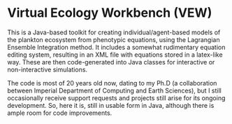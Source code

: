 # Virtual Ecology Workbench (VEW)

This is a Java-based toolkit for creating individual/agent-based models of the plankton ecosystem from
phenotypic equations, using the Lagrangian Ensemble Integration method. It includes a somewhat rudimentary
equation editing system, resulting in an XML file with equations stored in a latex-like way. These are then
code-generated into Java classes for interactive or non-interactive simulations.

The code is most of 20 years old now, dating to my Ph.D (a collaboration between Imperial Department of Computing
and Earth Sciences), but I still occasionally receive support requests and projects still arise for its ongoing 
development. So, here it is, still in usable form in Java, although there is ample room for code improvements.

